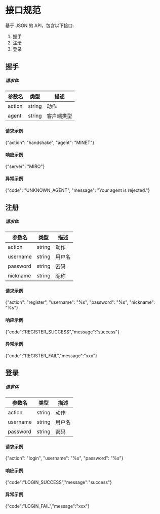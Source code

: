 # 接口规范

基于 JSON 的 API，包含以下接口:

1. 握手
1. 注册
1. 登录


## 握手

##### 请求体

参数名 | 类型 | 描述
---|---|---
action | string | 动作
agent | string | 客户端类型

#### 请求示例

{"action": "handshake", "agent": "MINET"}

#### 响应示例

{"server": "MIRO"}

#### 异常示例

{"code": "UNKNOWN_AGENT", "message": "Your agent is rejected."}


## 注册


##### 请求体

参数名 | 类型 | 描述
---|---|---
action | string | 动作
username | string | 用户名
password | string | 密码
nickname | string | 昵称


#### 请求示例

{"action": "register", "username": "%s", "password": "%s", "nickname": "%s"}

#### 响应示例

{"code":"REGISTER_SUCCESS","message":"success"}

#### 异常示例

{"code":"REGISTER_FAIL","message":"xxx"}

## 登录

##### 请求体

参数名 | 类型 | 描述
---|---|---
action | string | 动作
username | string | 用户名
password | string | 密码


#### 请求示例

{"action": "login", "username": "%s", "password": "%s"}

#### 响应示例

{"code":"LOGIN_SUCCESS","message":"success"}

#### 异常示例

{"code":"LOGIN_FAIL","message":"xxx"}